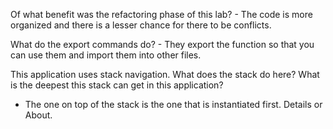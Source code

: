 Of what benefit was the refactoring phase of this lab?
    - The code is more organized and there is a lesser chance for there to be conflicts.

What do the export commands do?
    - They export the function so that you can use them and import them into other files.

This application uses stack navigation. What does the stack do here? What is the deepest this stack can get in this application?
   - The one on top of the stack is the one that is instantiated first. Details or About.
